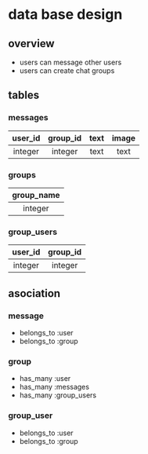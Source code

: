 # data base design

## overview
* users can message other users
* users can create chat groups

## tables

### messages
|user_id|group_id|text|image|
|:---:|:---:|:---:|:---:|
|integer|integer|text|text|

### groups
|group_name|
|:---:|
|integer|

### group_users
|user_id|group_id|
|:---:|:---:|
|integer|integer|

## asociation

### message
* belongs_to :user
* belongs_to :group

### group
* has_many :user
* has_many :messages
* has_many :group_users

### group_user
* belongs_to :user
* belongs_to :group
